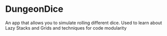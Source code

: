# DungeonDice
An app that allows you to simulate rolling different dice. Used to learn about Lazy Stacks and Grids and techniques for code modularity
